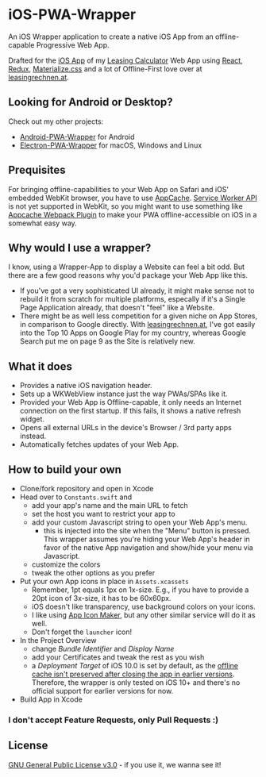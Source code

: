 # iOS-PWA-Wrapper

An iOS Wrapper application to create a native iOS App from an offline-capable Progressive Web App.

Drafted for the [iOS App](https://itunes.apple.com/at/app/leasing-rechner-%C3%B6sterreich/id1304432852?l=de&mt=8) of my [Leasing Calculator](https://www.leasingrechnen.at) Web App using [React](https://github.com/facebook/react), [Redux](https://github.com/reactjs/redux), [Materialize.css](https://github.com/Dogfalo/materialize) and a lot of Offline-First love over at [leasingrechnen.at](https://www.leasingrechnen.at).

## Looking for Android or Desktop?
Check out my other projects:
- [Android-PWA-Wrapper](Android-PWA-Wrapper) for Android
- [Electron-PWA-Wrapper](https://github.com/xtools-at/Electron-PWA-Wrapper) for macOS, Windows and Linux

## Prequisites
For bringing offline-capabilities to your Web App on Safari and iOS' embedded WebKit browser, you have to use [AppCache](https://developer.mozilla.org/en-US/docs/Web/HTML/Using_the_application_cache). [Service Worker API](https://developer.mozilla.org/en-US/docs/Web/API/Service_Worker_API) is not yet supported in WebKit, so you might want to use something like [Appcache Webpack Plugin](https://github.com/lettertwo/appcache-webpack-plugin) to make your PWA offline-accessible on iOS in a somewhat easy way.

## Why would I use a wrapper?
I know, using a Wrapper-App to display a Website can feel a bit odd. But there are a few good reasons why you'd package your Web App like this.
- If you've got a very sophisticated UI already, it might make sense not to rebuild it from scratch for multiple platforms, especally if it's a Single Page Application already, that doesn't "feel" like a Website.
- There might be as well less competition for a given niche on App Stores, in comparison to Google directly. With [leasingrechnen.at](https://www.leasingrechnen.at), I've got easily into the Top 10 Apps on Google Play for my country, whereas Google Search put me on page 9 as the Site is relatively new.

## What it does
- Provides a native iOS navigation header.
- Sets up a WKWebView instance just the way PWAs/SPAs like it.
- Provided your Web App is Offline-capable, it only needs an Internet connection on the first startup. If this fails, it shows a native refresh widget.
- Opens all external URLs in the device's Browser / 3rd party apps instead.
- Automatically fetches updates of your Web App.

## How to build your own
- Clone/fork repository and open in Xcode
- Head over to `Constants.swift` and
    - add your app's name and the main URL to fetch
    - set the host you want to restrict your app to
    - add your custom Javascript string to open your Web App's menu.
        - this is injected into the site when the "Menu" button is pressed. This wrapper assumes you're hiding your Web App's header in favor of the native App navigation and show/hide your menu via Javascript.
    - customize the colors
    - tweak the other options as you prefer
- Put your own App icons in place in `Assets.xcassets`
    - Remember, 1pt equals 1px on 1x-size. E.g., if you have to provide a 20pt icon of 3x-size, it has to be 60x60px.
    - iOS doesn't like transparency, use background colors on your icons.
    - I like using [App Icon Maker](http://appiconmaker.co), but any other similar service will do it as well.
    - Don't forget the `launcher` icon!
- In the Project Overview
    - change _Bundle Identifier_ and _Display Name_
    - add your Certificates and tweak the rest as you wish
    - a _Deployment Target_ of iOS 10.0 is set by default, as the [offline cache isn't preserved after closing the app in earlier versions](https://stackoverflow.com/questions/29892898/enable-application-cache-in-wkwebview/44333359#44333359). Therefore, the wrapper is only tested on iOS 10+ and there's no official support for earlier versions for now.
- Build App in Xcode

### I don't accept Feature Requests, only Pull Requests :)

## License
[GNU General Public License v3.0](https://www.gnu.org/licenses/gpl-3.0.en.html) - if you use it, we wanna see it!
